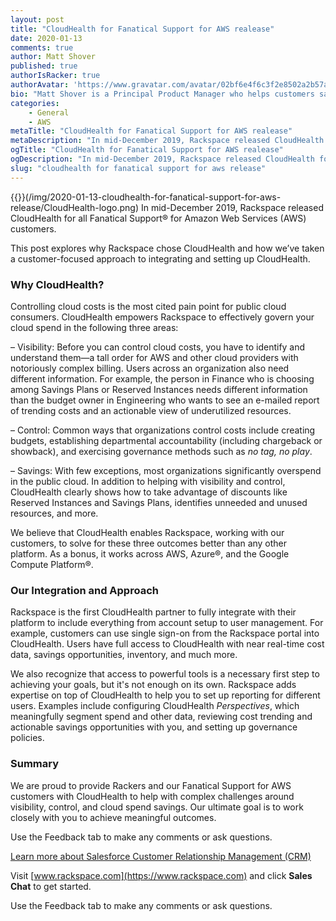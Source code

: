 ```yaml
---
layout: post
title: "CloudHealth for Fanatical Support for AWS realease"
date: 2020-01-13
comments: true
author: Matt Shover
published: true
authorIsRacker: true
authorAvatar: 'https://www.gravatar.com/avatar/02bf6e4f6c3f2e8502a2b57a0fe57db8'
bio: "Matt Shover is a Principal Product Manager who helps customers save money in the cloud.  Formerly a system administrator in the United States Air Force, he holds an MBA in finance from California State University, Hayward and has been a Racker for 13 years."
categories:
    - General
    - AWS
metaTitle: "CloudHealth for Fanatical Support for AWS realease"
metaDescription: "In mid-December 2019, Rackspace released CloudHealth for all Fanatical Support&reg; for Amazon Web Services (AWS) customers."
ogTitle: "CloudHealth for Fanatical Support for AWS realease"
ogDescription: "In mid-December 2019, Rackspace released CloudHealth for all Fanatical Support&reg; for Amazon Web Services (AWS) customers."
slug: "cloudhealth for fanatical support for aws release" 
---
```


{{<image src="" title="" alt="">}}(/img/2020-01-13-cloudhealth-for-fanatical-support-for-aws-release/CloudHealth-logo.png) In mid-December 2019, Rackspace released CloudHealth for all Fanatical Support&reg; for Amazon
Web Services (AWS) customers.

<!--more-->

This post explores why Rackspace chose CloudHealth and how we’ve taken a
customer-focused approach to integrating and setting up CloudHealth.

### Why CloudHealth?

Controlling cloud costs is the most cited pain point for public cloud consumers.
CloudHealth empowers Rackspace to effectively govern your cloud spend in the
following three areas:

– Visibility: Before you can control cloud costs, you have to identify and
understand them&mdash;a tall order for AWS and other cloud providers with
notoriously complex billing. Users across an organization also need different
information. For example, the person in Finance who is choosing among Savings
Plans or Reserved Instances needs different information than the budget owner
in Engineering who wants to see an e-mailed report of trending costs and an
actionable view of underutilized resources.

– Control: Common ways that organizations control costs include creating budgets,
establishing departmental accountability (including chargeback or showback), and
exercising governance methods such as *no tag, no play*.

– Savings: With few exceptions, most organizations significantly overspend in
the public cloud. In addition to helping with visibility and control, CloudHealth
clearly shows how to take advantage of discounts like Reserved Instances and
Savings Plans, identifies unneeded and unused resources, and more.

We believe that CloudHealth enables Rackspace, working with our customers, to
solve for these three outcomes better than any other platform. As a bonus, it
works across AWS, Azure&reg;, and the Google Compute Platform&reg;.

### Our Integration and Approach

Rackspace is the first CloudHealth partner to fully integrate with their
platform to include everything from account setup to user management. For example,
customers can use single sign-on from the Rackspace portal into CloudHealth.
Users have full access to CloudHealth with near real-time cost data, savings
opportunities, inventory, and much more.

We also recognize that access to powerful tools is a necessary first step to
achieving your goals, but it's not enough on its own. Rackspace adds expertise
on top of CloudHealth to help you to set up reporting for different users.
Examples include configuring CloudHealth *Perspectives*, which meaningfully
segment spend and other data, reviewing cost trending and actionable savings
opportunities with you, and setting up governance policies.

### Summary

We are proud to provide Rackers and our Fanatical Support for AWS customers with
CloudHealth to help with complex challenges around visibility, control, and
cloud spend savings. Our ultimate goal is to work closely with you to achieve
meaningful outcomes.

Use the Feedback tab to make any comments or ask questions.

<a class="cta purple" id="cta" href="https://www.rackspace.com/salesforce">Learn more about Salesforce Customer Relationship Management (CRM)</a>

Visit [www.rackspace.com](https://www.rackspace.com) and click **Sales Chat**
to get started.

Use the Feedback tab to make any comments or ask questions.
